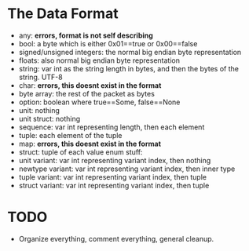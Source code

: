 # The Data Format
- any: **errors, format is not self describing**
- bool: a byte which is either 0x01==true or 0x00==false
- signed/unsigned integers: the normal big endian byte representation
- floats: also normal big endian byte representation
- string: var int as the string length in bytes, and then the bytes of the string. UTF-8
- char: **errors, this doesnt exist in the format**
- byte array: the rest of the packet as bytes
- option: boolean where true==Some, false==None
- unit: nothing
- unit struct: nothing
- sequence: var int representing length, then each element
- tuple: each element of the tuple
- map: **errors, this doesnt exist in the format**
- struct: tuple of each value
enum stuff:
- unit variant: var int representing variant index, then nothing
- newtype variant: var int representing variant index, then inner type
- tuple variant: var int representing variant index, then tuple
- struct variant: var int representing variant index, then tuple

# TODO
- Organize everything, comment everything, general cleanup.